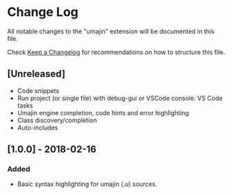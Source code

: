 # Change Log
All notable changes to the "umajin" extension will be documented in this file.

Check [Keep a Changelog](http://keepachangelog.com/) for recommendations on how to structure this file.

## [Unreleased]
- Code snippets
- Run project (or single file) with debug-gui or VSCode console. VS Code tasks
- Umajin engine completion, code hints and error highlighting
- Class discovery/completion
- Auto-includes

## [1.0.0] - 2018-02-16
### Added
- Basic syntax highlighting for umajin (.u) sources.

